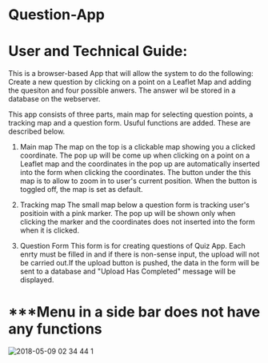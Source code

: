 # Question-App
# User and Technical Guide:
  This is a browser-based App that will allow the system to do the following:
  Create a new question by clicking on a point on a Leaflet Map and adding the quesiton and four possible anwers. The answer wil be stored in a database on the webserver.
  
  This app consists of three parts, main map for selecting question points, a tracking map and a question form. Usuful functions are added. These are described below.
  
  1. Main map
    The map on the top is a clickable map showing you a clicked coordinate. The pop up will be come up when clicking on a point on a Leaflet map and the coordinates in the pop up are automatically inserted into the form when clicking the coordinates.
    The button under the this map is to allow to zoom in to user's current position. When the button is toggled off, the map is set as default. 
    
  2. Tracking map
    The small map below a question form is tracking user's positioin with a pink marker. The pop up will be shown only when clicking the marker and the coordinates does not inserted into the form when it is clicked.
    
  3. Question Form
    This form is for creating questions of Quiz App. Each enrty must be filled in and if there is non-sense input, the upload will not be carried out.If the upload button is pushed, the data in the form will be sent to a database and "Upload Has Completed" message will be displayed.
   
   # ***Menu in a side bar does not have any functions
  
![2018-05-09 02 34 44 1](https://user-images.githubusercontent.com/35526637/39791530-0fac2238-5334-11e8-934a-2e52acad99c1.png)
